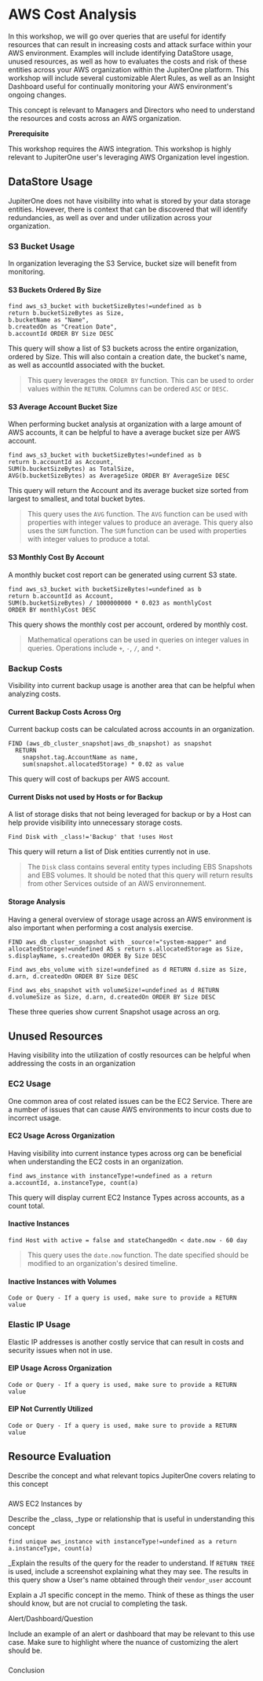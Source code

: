 # AWS Cost Analysis

In this workshop, we will go over queries that are useful for identify resources that can result in increasing costs and attack surface within your AWS environment. Examples will include identifying DataStore usage, unused resources, as well as how to evaluates the costs and risk of these entities across your AWS organization within the JupiterOne platform. This workshop will include several customizable Alert Rules, as well as an Insight Dashboard useful for continually monitoring your AWS environment's ongoing changes.

This concept is relevant to Managers and Directors who need to understand the resources and costs across an AWS organization. 

**Prerequisite**

This workshop requires the AWS integration. This workshop is highly relevant to JupiterOne user's leveraging AWS Organization level ingestion.


## DataStore Usage

JupiterOne does not have visibility into what is stored by your data storage entities. However, there is context that can be discovered that will identify redundancies, as well as over and under utilization across your organization.

### S3 Bucket Usage

In organization leveraging the S3 Service, bucket size will benefit from monitoring. 

#### S3 Buckets Ordered By Size
```
find aws_s3_bucket with bucketSizeBytes!=undefined as b 
return b.bucketSizeBytes as Size, 
b.bucketName as "Name", 
b.createdOn as "Creation Date",  
b.accountId ORDER BY Size DESC
```

This query will show a list of S3 buckets across the entire organization, ordered by Size. This will also contain a creation date, the bucket's name, as well as accountId associated with the bucket.

>This query leverages the `ORDER BY` function. This can be used to order values within the `RETURN`. Columns can be ordered `ASC` or `DESC`.

#### S3 Average Account Bucket Size

When performing bucket analysis at organization with a large amount of AWS accounts, it can be helpful to have a average bucket size per AWS account.

```
find aws_s3_bucket with bucketSizeBytes!=undefined as b 
return b.accountId as Account, 
SUM(b.bucketSizeBytes) as TotalSize, 
AVG(b.bucketSizeBytes) as AverageSize ORDER BY AverageSize DESC
```
This query will return the Account and its average bucket size sorted from largest to smallest, and total bucket bytes.

>This query uses the `AVG` function. The `AVG` function can be used with properties with integer values to produce an average. This query also uses the `SUM` function. The `SUM` function can be used with properties with integer values to produce a total.

#### S3 Monthly Cost By Account

A monthly bucket cost report can be generated using current S3 state.

```
find aws_s3_bucket with bucketSizeBytes!=undefined as b 
return b.accountId as Account, 
SUM(b.bucketSizeBytes) / 1000000000 * 0.023 as monthlyCost 
ORDER BY monthlyCost DESC
```

This query shows the monthly cost per account, ordered by monthly cost.

> Mathematical operations can be used in queries on integer values in queries. Operations include `+`, `-`, `/`, and `*`.

### Backup Costs

Visibility into current backup usage is another area that can be helpful when analyzing costs.

#### Current Backup Costs Across Org

Current backup costs can be calculated across accounts in an organization.

```
FIND (aws_db_cluster_snapshot|aws_db_snapshot) as snapshot
  RETURN
    snapshot.tag.AccountName as name,
    sum(snapshot.allocatedStorage) * 0.02 as value
```

This query will cost of backups per AWS account.

#### Current Disks not used by Hosts or for Backup

A list of storage disks that not being leveraged for backup or by a Host can help provide visibility into unnecessary storage costs.

```
Find Disk with _class!='Backup' that !uses Host
```

This query will return a list of Disk entities currently not in use.

>The `Disk` class contains several entity types including EBS Snapshots and EBS volumes. It should be noted that this query will return results from other Services outside of an AWS environnement.

#### Storage Analysis

Having a general overview of storage usage across an AWS environment is also important when performing a cost analysis exercise. 


```
FIND aws_db_cluster_snapshot with _source!="system-mapper" and allocatedStorage!=undefined AS s return s.allocatedStorage as Size, s.displayName, s.createdOn ORDER By Size DESC
```

```
Find aws_ebs_volume with size!=undefined as d RETURN d.size as Size, d.arn, d.createdOn ORDER BY Size DESC
```

```
Find aws_ebs_snapshot with volumeSize!=undefined as d RETURN d.volumeSize as Size, d.arn, d.createdOn ORDER BY Size DESC
```

These three queries show current Snapshot usage across an org.


## Unused Resources

Having visibility into the utilization of costly resources can be helpful when addressing the costs in an organization

### EC2 Usage

One common area of cost related issues can be the EC2 Service. There are a number of issues that can cause AWS environments to incur costs due to incorrect usage.

#### EC2 Usage Across Organization

Having visibility into current instance types across org can be beneficial when understanding the EC2 costs in an organization.

```
find aws_instance with instanceType!=undefined as a return a.accountId, a.instanceType, count(a)
```
This query will display current EC2 Instance Types across accounts, as a count total.



#### Inactive Instances



```
find Host with active = false and stateChangedOn < date.now - 60 day
```

>This query uses the `date.now` function. The date specified should be modified to an organization's desired timeline.

#### Inactive Instances with Volumes


```
Code or Query - If a query is used, make sure to provide a RETURN value
```


### Elastic IP Usage 

Elastic IP addresses is another costly service that can result in costs and security issues when not in use.

#### EIP Usage Across Organization

```
Code or Query - If a query is used, make sure to provide a RETURN value
```

#### EIP Not Currently Utilized

```
Code or Query - If a query is used, make sure to provide a RETURN value
```




## Resource Evaluation

Describe the concept and what relevant topics JupiterOne covers relating to this concept


### 
AWS EC2 Instances by 

Describe the _class, _type or relationship that is useful in understanding this concept


```
find unique aws_instance with instanceType!=undefined as a return a.instanceType, count(a)
```


_Explain the results of the query for the reader to understand. If <code>RETURN TREE</code> is used, include a screenshot explaining what they may see.</em> The results in this query show a User's name obtained through their <code>vendor_user</code> account

Explain a J1 specific concept in the memo. Think of these as things the user should know, but are not crucial to completing the task.

Alert/Dashboard/Question

Include an example of an alert or dashboard that may be relevant to this use case. Make sure to highlight where the nuance of customizing the alert should be.


### 
Conclusion
